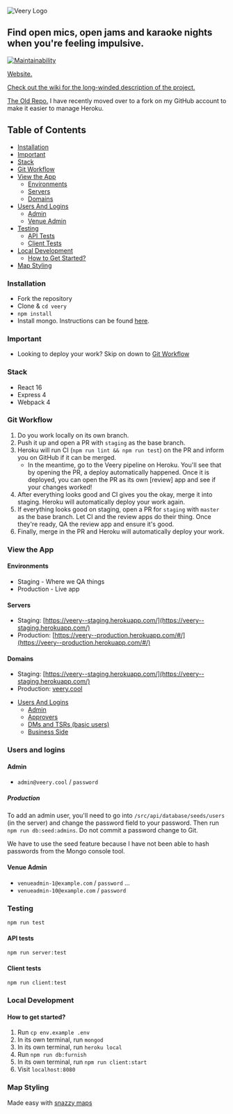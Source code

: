 ![Veery Logo](/design/branding-attempt-2.png)

## Find open mics, open jams and karaoke nights when you're feeling impulsive.

[![Maintainability](https://api.codeclimate.com/v1/badges/2d08400bdc68386fe9c5/maintainability)](https://codeclimate.com/github/jahammo2/veery/maintainability)

[Website.](http://veery.cool/#/)

[Check out the wiki for the long-winded description of the project.](https://github.com/mweslander/veery/wiki)

[The Old Repo.](https://github.com/mweslander/veery) I have recently moved over to a fork on my GitHub account to make it easier to manage Heroku.

## Table of Contents

- [Installation](#installation)
- [Important](#important)
- [Stack](#stack)
- [Git Workflow](#git-workflow)
- [View the App](#view-the-app)
  - [Environments](#environments)
  - [Servers](#servers)
  - [Domains](#domains)
- [Users And Logins](#users-and-logins)
  - [Admin](#admin)
  - [Venue Admin](#venue-admin)
- [Testing](#testing)
  - [API Tests](#api-tests)
  - [Client Tests](#client-tests)
- [Local Development](#local-development)
  - [How to Get Started?](#how-to-get-started)
- [Map Styling](#map-styling)

### Installation

* Fork the repository
* Clone & `cd veery`
* `npm install`
* Install mongo. Instructions can be found [here](https://treehouse.github.io/installation-guides/mac/mongo-mac.html).

### Important

* Looking to deploy your work? Skip on down to [Git Workflow](#git-workflow)

### Stack

* React 16
* Express 4
* Webpack 4

### Git Workflow

1. Do you work locally on its own branch.
2. Push it up and open a PR with `staging` as the base branch.
3. Heroku will run CI (`npm run lint && npm run test`) on the PR and inform you on GitHub if it can be merged.
    - In the meantime, go to the Veery pipeline on Heroku. You'll see that by opening the PR, a deploy automatically happened. Once it is deployed, you can open the PR as its own [review] app and see if your changes worked!
4. After everything looks good and CI gives you the okay, merge it into staging. Heroku will automatically deploy your work again.
5. If everything looks good on staging, open a PR for `staging` with `master` as the base branch. Let CI and the review apps do their thing. Once they're ready, QA the review app and ensure it's good.
6. Finally, merge in the PR and Heroku will automatically deploy your work.

### View the App

#### Environments

- Staging - Where we QA things
- Production - Live app

#### Servers

* Staging: [https://veery--staging.herokuapp.com/](https://veery--staging.herokuapp.com/)
* Production: [https://veery--production.herokuapp.com/#/](https://veery--production.herokuapp.com/#/)

#### Domains

* Staging: [https://veery--staging.herokuapp.com/](https://veery--staging.herokuapp.com/)
* Production: [veery.cool](https://veery.cool)

- [Users And Logins](#users-and-logins)
  - [Admin](#admin)
  - [Approvers](#approvers)
  - [DMs and TSRs (basic users)](#dms-and-tsrs-basic-users)
  - [Business Side](#business-side)

### Users and logins

#### Admin

* `admin@veery.cool` / `password`

##### Production

To add an admin user, you'll need to go into `/src/api/database/seeds/users` (in the server) and change the password field to your password. Then run `npm run db:seed:admins`. Do not commit a password change to Git.

We have to use the seed feature because I have not been able to hash passwords from the Mongo console tool.

#### Venue Admin

* `venueadmin-1@example.com` / `password`
...
* `venueadmin-10@example.com` / `password`

### Testing

`npm run test`

#### API tests

`npm run server:test`

#### Client tests

`npm run client:test`

### Local Development

#### How to get started?

1. Run `cp env.example .env`
1. In its own terminal, run `mongod`
1. In its own terminal, run `heroku local`
1. Run `npm run db:furnish`
1. In its own terminal, run `npm run client:start`
1. Visit `localhost:8080`

### Map Styling
Made easy with [snazzy maps](https://snazzymaps.com/editor)
